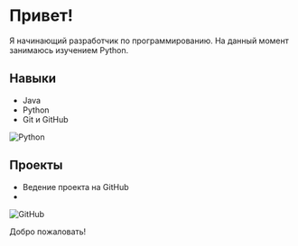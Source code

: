 # Привет!

Я начинающий разработчик по программированию.
На данный момент занимаюсь изучением Python.

## Навыки
- Java
- Python
- Git и GitHub

![Python](https://img.shields.io/badge/Python-3776AB?style=for-the-badge&logo=python&logoColor=white)

## Проекты
- Ведение проекта на GitHub
- 
![GitHub](https://img.shields.io/badge/GitHub-181717?style=for-the-badge&logo=github&logoColor=white)

Добро пожаловать!
